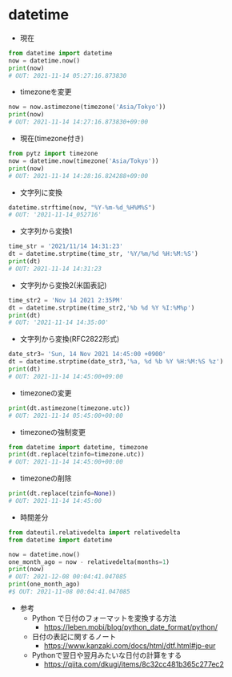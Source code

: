 # datetime

- 現在
```python
from datetime import datetime
now = datetime.now()
print(now)
# OUT: 2021-11-14 05:27:16.873830
```

- timezoneを変更
```python
now = now.astimezone(timezone('Asia/Tokyo'))
print(now)
# OUT: 2021-11-14 14:27:16.873830+09:00
```

- 現在(timezone付き)
```python
from pytz import timezone
now = datetime.now(timezone('Asia/Tokyo'))
print(now)
# OUT: 2021-11-14 14:28:16.824288+09:00
```

- 文字列に変換
```python
datetime.strftime(now, "%Y-%m-%d_%H%M%S")
# OUT: '2021-11-14_052716'
```

- 文字列から変換1
```python
time_str = '2021/11/14 14:31:23'
dt = datetime.strptime(time_str, '%Y/%m/%d %H:%M:%S')
print(dt)
# OUT: 2021-11-14 14:31:23
```

- 文字列から変換2(米国表記)
```python
time_str2 = 'Nov 14 2021 2:35PM'
dt = datetime.strptime(time_str2,'%b %d %Y %I:%M%p')
print(dt)
# OUT: '2021-11-14 14:35:00'
```

- 文字列から変換(RFC2822形式)
```python
date_str3= 'Sun, 14 Nov 2021 14:45:00 +0900'
dt = datetime.strptime(date_str3,'%a, %d %b %Y %H:%M:%S %z')
print(dt)
# OUT: 2021-11-14 14:45:00+09:00
```

- timezoneの変更
```python
print(dt.astimezone(timezone.utc))
# OUT: 2021-11-14 05:45:00+00:00
```

- timezoneの強制変更
```python
from datetime import datetime, timezone
print(dt.replace(tzinfo=timezone.utc))
# OUT: 2021-11-14 14:45:00+00:00
```

- timezoneの削除
```python
print(dt.replace(tzinfo=None))
# OUT: 2021-11-14 14:45:00
```

- 時間差分
```python
from dateutil.relativedelta import relativedelta
from datetime import datetime

now = datetime.now()
one_month_ago = now - relativedelta(months=1)
print(now)
# OUT: 2021-12-08 00:04:41.047085
print(one_month_ago)
#$ OUT: 2021-11-08 00:04:41.047085

```

- 参考
  - Python で日付のフォーマットを変換する方法
    - https://leben.mobi/blog/python_date_format/python/
  - 日付の表記に関するノート
    - https://www.kanzaki.com/docs/html/dtf.html#jp-eur
  - Pythonで翌日や翌月みたいな日付の計算をする
    - https://qiita.com/dkugi/items/8c32cc481b365c277ec2
